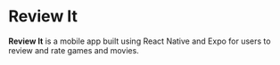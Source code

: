 # Review It

**Review It** is a mobile app built using React Native and Expo for users to review and rate games and movies.
